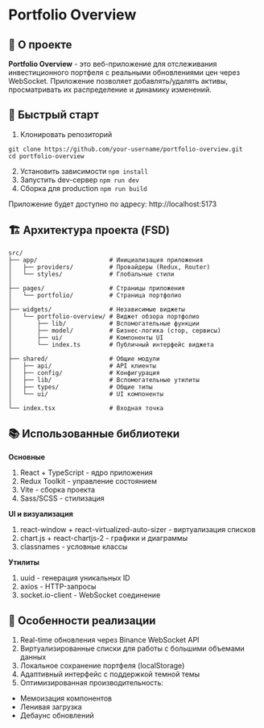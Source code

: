# Portfolio Overview

## 📌 О проекте

**Portfolio Overview** - это веб-приложение для отслеживания инвестиционного портфеля с реальными обновлениями цен через WebSocket. Приложение позволяет добавлять/удалять активы, просматривать их распределение и динамику изменений.

## 🚀 Быстрый старт

1. Клонировать репозиторий
```
git clone https://github.com/your-username/portfolio-overview.git
cd portfolio-overview
```
2. Установить зависимости
`npm install`
3. Запустить dev-сервер
`npm run dev`
4. Сборка для production
`npm run build`

Приложение будет доступно по адресу: http://localhost:5173

## 🏗 Архитектура проекта (FSD)
```
src/
├── app/                    # Инициализация приложения
│   ├── providers/          # Провайдеры (Redux, Router)
│   └── styles/             # Глобальные стили
│
├── pages/                  # Страницы приложения
│   └── portfolio/          # Страница портфолио
│
├── widgets/                # Независимые виджеты
│   └── portfolio-overview/ # Виджет обзора портфолио
│       ├── lib/            # Вспомогательные функции
│       ├── model/          # Бизнес-логика (стор, сервисы)
│       ├── ui/             # Компоненты UI
│       └── index.ts        # Публичный интерфейс виджета
│
├── shared/                 # Общие модули
│   ├── api/                # API клиенты
│   ├── config/             # Конфигурация
│   ├── lib/                # Вспомогательные утилиты
│   ├── types/              # Общие типы
│   └── ui/                 # UI компоненты
│
└── index.tsx               # Входная точка
```

## 📚 Использованные библиотеки

**Основные**
1. React + TypeScript - ядро приложения
2. Redux Toolkit - управление состоянием
3. Vite - сборка проекта
4. Sass/SCSS - стилизация

**UI и визуализация**
1. react-window + react-virtualized-auto-sizer - виртуализация списков
2. chart.js + react-chartjs-2 - графики и диаграммы
3. classnames - условные классы

**Утилиты**
1. uuid - генерация уникальных ID
2. axios - HTTP-запросы
3. socket.io-client - WebSocket соединение

## 🌟 Особенности реализации
1. Real-time обновления через Binance WebSocket API
2. Виртуализированные списки для работы с большими объемами данных
3. Локальное сохранение портфеля (localStorage)
4. Адаптивный интерфейс с поддержкой темной темы
5. Оптимизированная производительность:
  - Мемоизация компонентов
  - Ленивая загрузка
  - Дебаунс обновлений
